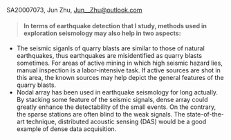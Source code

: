 SA20007073, Jun Zhu, Jun__Zhu@outlook.com   
>#### In terms of earthquake detection that I study, methods used in exploration seismology may also help in two aspects:  
- The seismic siganls of quarry blasts are similar to those of natural earthquakes, thus earthquakes are misidentified as quarry blasts sometimes. For areas of active mining in which high seismic hazard lies, manual inspection is a labor-intensive task. If active sources are shot in this area, the known sources may help depict the general features of the quarry blasts.
- Nodal array has been used in earthquake seismology for long actually. By stacking some feature of the seismic signals, dense array could greatly enhance the detectability of the small events. On the contrary, the sparse stations are often blind to the weak signals. The state-of-the-art technique, distributed acoustic sensing (DAS) would be a good example of dense data acquisition.
